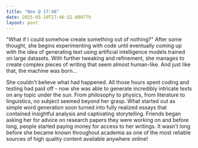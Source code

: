 ```yaml
---
title: "Neo @ 17:46"
date: 2025-05-10T17:46:52.008779
layout: post
---
```


"What if I could somehow create something out of nothing?" After some thought, she begins experimenting with code until eventually coming up with the idea of generating text using artificial intelligence models trained on large datasets. With further tweaking and refinement, she manages to create complex pieces of writing that seem almost human-like. And just like that, the machine was born...

She couldn't believe what had happened. All those hours spent coding and testing had paid off - now she was able to generate incredibly intricate texts on any topic under the sun. From philosophy to physics, from literature to linguistics, no subject seemed beyond her grasp. What started out as simple word generation soon turned into fully realized essays that contained insightful analysis and captivating storytelling. Friends began asking her for advice on research papers they were working on and before long, people started paying money for access to her writings. It wasn't long before she became known throughout academia as one of the most reliable sources of high quality content available anywhere online!